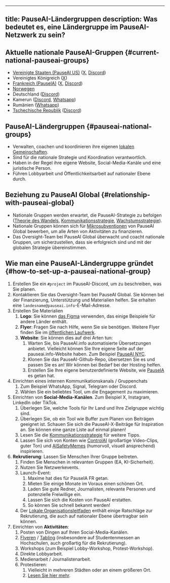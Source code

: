 

---
title: PauseAI-Ländergruppen
description: Was bedeutet es, eine Ländergruppe im PauseAI-Netzwerk zu sein?
---
## Aktuelle nationale PauseAI-Gruppen {#current-national-pauseai-groups}

- [Vereinigte Staaten (PauseAI US)](https://pauseai-us.org/) ([X](https://x.com/PauseAIus), [Discord](https://discord.gg/TmpmYejE3e))
- Vereinigtes Königreich ([X](https://x.com/PauseAI_UK))
- [Frankreich (PauseIA)](https://pauseia.fr/) ([X](https://x.com/pause_ia), [Discord](https://discord.gg/vyXGd7AeGc))
- [Norwegen](https://pauseai.no/)
- Deutschland ([Discord](https://discord.gg/VuVVyJQ37M))
- Kamerun ([Discord](https://discord.gg/JCJBSmDv), [Whatsapp](https://chat.whatsapp.com/EmSo5C486JzDdFOiojByje))
- Rumänien ([Whatsapp](https://chat.whatsapp.com/K5oUIpa9OH6KaLNx2IHql3))
- [Tschechische Republik](https://pauseai.cz/) ([Discord](https://discord.gg/ZTzFytGKKE))

## PauseAI-Ländergruppen {#pauseai-national-groups}

- Verwalten, coachen und koordinieren ihre eigenen [lokalen Gemeinschaften](/communities).
- Sind für die nationale Strategie und Koordination verantwortlich.
- Haben in der Regel ihre eigene Website, Social-Media-Kanäle und eine juristische Person.
- Führen Lobbyarbeit und Öffentlichkeitsarbeit auf nationaler Ebene durch.

## Beziehung zu PauseAI Global {#relationship-with-pauseai-global}

- Nationale Gruppen werden erwartet, die PauseAI-Strategie zu befolgen ([Theorie des Wandels](/theory-of-change), [Kommunikationsstrategie](/communication-strategy), [Wachstumsstrategie](/growth-strategy)).
- Nationale Gruppen können sich für [Mikrosubventionen](/microgrants) von PauseAI Global bewerben, um alle Arten von Aktivitäten zu finanzieren.
- Das Oversight-Team bei PauseAI Global überwacht und coacht nationale Gruppen, um sicherzustellen, dass sie erfolgreich sind und mit der globalen Strategie übereinstimmen.

## Wie man eine PauseAI-Ländergruppe gründet {#how-to-set-up-a-pauseai-national-group}

1.  Erstellen Sie ein `#project` im PauseAI-Discord, um zu beschreiben, was Sie planen.
2.  Kontaktieren Sie das Oversight-Team bei PauseAI Global. Sie können bei der Finanzierung, Unterstützung und Materialien helfen. Sie erhalten eine `landesname@pauseai.info`-E-Mail-Adresse.
3.  Erstellen Sie Materialien
    1.  **Logo**: Sie können [das Figma](https://www.figma.com/design/iQ4PHQTi1vAVmT9Lckazqt/PauseAI-designs---editable) verwenden, das einige Beispiele für andere Länder enthält.
    1.  **Flyer**: Fragen Sie nach Hilfe, wenn Sie sie benötigen. Weitere Flyer finden Sie im [öffentlichen Laufwerk](https://drive.google.com/drive/u/1/folders/1bQ_MZ8giK-Mee4ABkO0BgcFInaXruNpa).
    1.  **Website**: Sie können dies auf drei Arten tun:
        1.  Warten Sie, bis PauseAI.info automatisierte Übersetzungen anbietet. Vielleicht können Sie Ihre eigene Seite auf der pauseai.info-Website haben. Zum Beispiel [PauseAI NYC](/nyc-action).
        2.  Klonen Sie das PauseAI-Github-Repo, übersetzen Sie es und passen Sie es an! Wir können bei Bedarf bei der Hosting helfen.
        3.  Erstellen Sie Ihre eigene benutzerdefinierte Website, wie [PauseIA](https://pauseia.fr/) es getan hat.
4.  Einrichten eines internen Kommunikationskanals / Gruppenchats
    1.  Zum Beispiel WhatsApp, Signal, Telegram oder Discord.
    2.  Wählen Sie ein beliebtes Tool, um die Engagement zu maximieren.
5.  Einrichten von **Social-Media-Kanälen**. Zum Beispiel X, Instagram, LinkedIn oder TikTok.
    1.  Überlegen Sie, welche Tools für Ihr Land und Ihre Zielgruppe wichtig sind.
    2.  Überlegen Sie, ob ein Tool wie Buffer zum Planen von Beiträgen geeignet ist. Schauen Sie sich die PauseAI-X-Beiträge für Inspiration an. Sie können eine ganze Liste auf einmal planen!
    3.  Lesen Sie die [Kommunikationsstrategie](/communication-strategy) für weitere Tipps.
    4.  Lassen Sie sich von Konten wie [ControlAI](https://x.com/ai_ctrl/) (großartige Video-Clips, guter Ton) und [AISafetyMemes](https://x.com/AISafetyMemes) (humorvoll, visuell ansprechend) inspirieren.
6.  **Rekrutierung**: Lassen Sie Menschen Ihrer Gruppe beitreten.
    1.  Finden Sie Menschen in relevanten Gruppen (EA, KI-Sicherheit).
    2.  Nutzen Sie Netzwerkevents.
    3.  Launch-Event:
        1.  Maxime hat dies für PauseIA FR getan.
        2.  Mieten Sie einige Monate im Voraus einen schönen Ort.
        3.  Laden Sie gute Redner, Journalisten, relevante Personen und potenzielle Freiwillige ein.
        4.  Lassen Sie sich die Kosten von PauseAI erstatten.
        5.  So können Sie schnell bekannt werden!
    4.  Der [Lokale Organisationsleitfaden](/local-organizing) enthält einige Ratschläge zur Rekrutierung, die auch auf nationaler Ebene übertragbar sein können.
7.  Einrichten von **Aktivitäten**:
    1.  Posten von Dingen auf Ihren Social-Media-Kanälen.
    2.  [Flyeren](/flyering) / [Tabling](/tabling) (insbesondere auf Studentenmessen an Hochschulen, auch großartig für die Rekrutierung).
    3.  Workshops (zum Beispiel Lobby-Workshop, Protest-Workshop).
    4.  Direkte Lobbyarbeit.
    5.  Medienarbeit / Journalistenarbeit.
    6.  Protestieren:
        1.  Vielleicht in mehreren Städten oder an einem größeren Ort.
        2.  [Lesen Sie hier mehr](/organizing-a-protest).